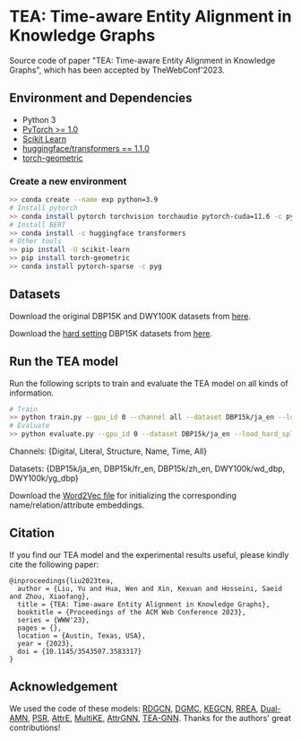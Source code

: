 # TEA: Time-aware Entity Alignment in Knowledge Graphs
Source code of paper "TEA: Time-aware Entity Alignment in Knowledge Graphs", which has been accepted by TheWebConf'2023.

## Environment and Dependencies
* Python 3
* [PyTorch >= 1.0](https://pytorch.org/get-started/locally/)
* [Scikit Learn](https://scikit-learn.org/stable/)
* [huggingface/transformers == 1.1.0](https://github.com/huggingface/transformers)
* [torch-geometric](https://github.com/pyg-team/pytorch_geometric)

### Create a new environment
```bash
>> conda create --name exp python=3.9
# Install pytorch
>> conda install pytorch torchvision torchaudio pytorch-cuda=11.6 -c pytorch -c nvidia
# Install BERT
>> conda install -c huggingface transformers
# Other tools
>> pip install -U scikit-learn
>> pip install torch-geometric
>> conda install pytorch-sparse -c pyg
```

## Datasets
Download the original DBP15K and DWY100K datasets from [here](https://1drv.ms/u/s!AuQRz5abAH5T2jDOmiMlkqFP8s0Z?e=V6wNWS).

Download the [hard setting](https://aclanthology.org/2020.emnlp-main.515/) DBP15K datasets from [here](https://1drv.ms/u/s!AuQRz5abAH5T3EWhCpZrw24jTOrm?e=ufjzfW).

## Run the TEA model
Run the following scripts to train and evaluate the TEA model on all kinds of information.
```bash
# Train
>> python train.py --gpu_id 0 --channel all --dataset DBP15k/ja_en --load_hard_split 
# Evaluate
>> python evaluate.py --gpu_id 0 --dataset DBP15k/ja_en --load_hard_split 
```
Channels: {Digital, Literal, Structure, Name, Time, All}

Datasets: {DBP15k/ja_en, DBP15k/fr_en, DBP15k/zh_en, DWY100k/wd_dbp, DWY100k/yg_dbp}

Download the [Word2Vec file](https://dl.fbaipublicfiles.com/fasttext/vectors-english/wiki-news-300d-1M.vec.zip) for initializing the corresponding name/relation/attribute embeddings.

## Citation
If you find our TEA model and the experimental results useful, please kindly cite the following paper:
```
@inproceedings{liu2023tea,
  author = {Liu, Yu and Hua, Wen and Xin, Kexuan and Hosseini, Saeid and Zhou, Xiaofang},
  title = {TEA: Time-aware Entity Alignment in Knowledge Graphs},
  booktitle = {Proceedings of the ACM Web Conference 2023},
  series = {WWW'23},
  pages = {},
  location = {Austin, Texas, USA},
  year = {2023},
  doi = {10.1145/3543507.3583317}
}
```

## Acknowledgement
We used the code of these models: [RDGCN](https://github.com/StephanieWyt/RDGCN), [DGMC](https://github.com/rusty1s/deep-graph-matching-consensus), [KEGCN](https://github.com/PlusRoss/KE-GCN), [RREA](https://github.com/MaoXinn/RREA), [Dual-AMN](https://github.com/MaoXinn/Dual-AMN), [PSR](https://github.com/MaoXinn/PSR), [AttrE](https://bitbucket.org/bayudt/kba/src/master/), [MultiKE](https://github.com/nju-websoft/MultiKE), [AttrGNN](https://github.com/thunlp/explore-and-evaluate), [TEA-GNN](https://github.com/soledad921/TEA-GNN). Thanks for the authors' great contributions!
